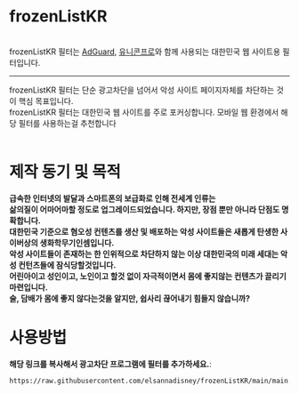 # frozenListKR
<br />
frozenListKR 필터는 <a href='https://adguard.com'>AdGuard</a>, <a href='https://getunicorn.app/en'>유니콘프로</a>와 함께 사용되는 대한민국 웹 사이트용 필터입니다.<br/>
<hr/>
frozenListKR 필터는 단순 광고차단을 넘어서 악성 사이트 페이지자체를 차단하는 것이 핵심 목표입니다.<br/>
frozenListKR 필터는 대한민국 웹 사이트를 주로 포커싱합니다. 모바일 웹 환경에서 해당 필터를 사용하는걸 추천합니다<br/>
<br />

# 제작 동기 및 목적
<b>
급속한 인터넷의 발달과 스마트폰의 보급화로 인해 전세계 인류는 <br/>삶의질이 어마어마할 정도로 업그레이드되었습니다. 
하지만, 장점 뿐만 아니라 단점도 명확합니다. <br/>대한민국 기준으로 혐오성 컨텐츠를 생산 및 배포하는 악성 사이트들은 
새롭게 탄생한 사이버상의 생화학무기인셈입니다. <br/>악성 사이트들이 존재하는 한 인위적으로 차단하지 않는 이상 
대한민국의 미래 세대는 악성 컨턴츠들에 잠식당할것입니다. <br/>어린아이고 성인이고, 노인이고 할것 없이 
자극적이면서 몸에 좋지않는 컨텐츠가 끌리기 마련입니다. <br/>술, 담배가 몸에 좋지 않다는것을 알지만, 쉽사리 끊어내기 힘들지 않습니까?
</b>

# 사용방법
<b>해당 링크를 복사해서 광고차단 프로그램에 필터를 추가하세요.</b>:
```
https://raw.githubusercontent.com/elsannadisney/frozenListKR/main/main.txt
```

